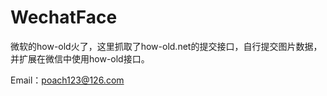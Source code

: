 # WechatFace
微软的how-old火了，这里抓取了how-old.net的提交接口，自行提交图片数据，并扩展在微信中使用how-old接口。

Email：poach123@126.com


